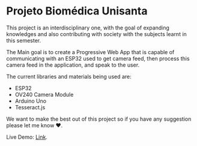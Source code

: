 # Projeto Biomédica Unisanta
This project is an interdisciplinary one, with the goal of expanding knowledges and also contributing with society with the subjects learnt in this semester.

The Main goal is to create a Progressive Web App that is capable of communicating with an ESP32 used to get camera feed, then process this camera feed in the application, and speak to the user.

The current libraries and materials being used are:
<ul>
    <li>ESP32</li>
    <li>OV240 Camera Module</li>
    <li>Arduino Uno</li>
    <li>Tesseract.js</li>
</ul>

We want to make the best out of this project so if you have any suggestion please let me know ❤️.

Live Demo: <a href="https://tysper.github.io/Projeto-Biom-dica-Unisanta/" target="_blank">Link</a>.
